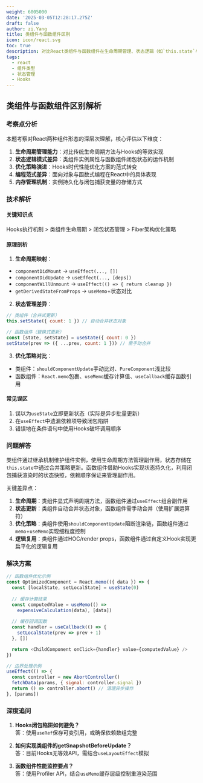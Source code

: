 ```yaml
---
weight: 6005000
date: '2025-03-05T12:28:17.275Z'
draft: false
author: zi.Yang
title: 类组件与函数组件区别
icon: icon/react.svg
toc: true
description: 对比React类组件与函数组件在生命周期管理、状态逻辑（如`this.state`与`useState`）以及性能优化（如Hooks）上的主要差异？
tags:
  - react
  - 组件类型
  - 状态管理
  - Hooks
---
```


## 类组件与函数组件区别解析

### 考察点分析

本题考察对React两种组件形态的深层次理解，核心评估以下维度：

1. **生命周期管理能力**：对比传统生命周期方法与Hooks的等效实现
2. **状态逻辑模式差异**：类组件实例属性与函数组件闭包状态的运作机制
3. **优化策略演进**：Hooks时代性能优化方案的范式转变
4. **编程范式差异**：面向对象与函数式编程在React中的具体表现
5. **内存管理机制**：实例持久化与闭包捕获变量的存储方式

### 技术解析

#### 关键知识点

Hooks执行机制 > 类组件生命周期 > 闭包状态管理 > Fiber架构优化策略

#### 原理剖析

1. **生命周期映射**：

- `componentDidMount` → `useEffect(..., [])`
- `componentDidUpdate` → `useEffect(..., [deps])`
- `componentWillUnmount` → `useEffect(() => { return cleanup })`
- `getDerivedStateFromProps` → `useMemo`+状态对比

2. **状态管理差异**：

```javascript
// 类组件（合并式更新）
this.setState({ count: 1 }) // 自动合并状态对象

// 函数组件（替换式更新）
const [state, setState] = useState({ count: 0 })
setState(prev => ({ ...prev, count: 1 })) // 需手动合并
```

3. **优化策略对比**：

- 类组件：`shouldComponentUpdate`手动比对、`PureComponent`浅比较
- 函数组件：`React.memo`包裹、`useMemo`缓存计算值、`useCallback`缓存函数引用

#### 常见误区

1. 误以为`useState`立即更新状态（实际是异步批量更新）
2. 在`useEffect`中遗漏依赖项导致闭包陷阱
3. 错误地在条件语句中使用Hooks破坏调用顺序

### 问题解答

类组件通过继承机制维护组件实例，使用生命周期方法管理副作用，状态存储在`this.state`中通过合并策略更新。函数组件借助Hooks实现状态持久化，利用闭包捕获渲染时的状态快照，依赖顺序保证来管理副作用。

关键差异点：

1. **生命周期**：类组件显式声明周期方法，函数组件通过`useEffect`组合副作用
2. **状态更新**：类组件自动合并状态对象，函数组件需手动合并（使用扩展运算符）
3. **优化策略**：类组件使用`shouldComponentUpdate`阻断渲染链，函数组件通过`memo`+`useMemo`实现细粒度控制
4. **逻辑复用**：类组件通过HOC/render props，函数组件通过自定义Hook实现更扁平化的逻辑复用

### 解决方案

```javascript
// 函数组件优化示例
const OptimizedComponent = React.memo(({ data }) => {
  const [localState, setLocalState] = useState(0)
  
  // 缓存计算结果
  const computedValue = useMemo(() => 
    expensiveCalculation(data), [data])
  
  // 缓存回调函数
  const handler = useCallback(() => {
    setLocalState(prev => prev + 1)
  }, [])

  return <ChildComponent onClick={handler} value={computedValue} />
})

// 边界处理示例
useEffect(() => {
  const controller = new AbortController()
  fetchData(params, { signal: controller.signal })
  return () => controller.abort() // 清理异步操作
}, [params])
```

### 深度追问

1. **Hooks闭包陷阱如何避免？**  
  答：使用`useRef`保存可变引用，或确保依赖数组完整

2. **如何实现类组件的getSnapshotBeforeUpdate？**  
  答：目前Hooks无等效API，需结合`useLayoutEffect`模拟

3. **函数组件性能监控要点？**  
  答：使用Profiler API，结合`useMemo`缓存层级控制重渲染范围
